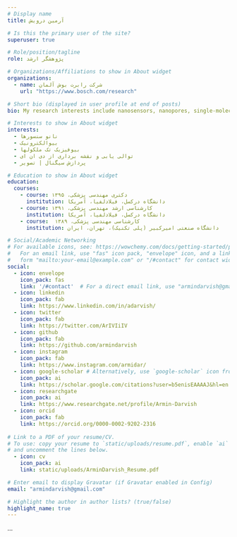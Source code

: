 ```yaml
---
# Display name
title: آرمین درویش

# Is this the primary user of the site?
superuser: true

# Role/position/tagline
role: پژوهشگر ارشد

# Organizations/Affiliations to show in About widget
organizations:
  - name: شرکت رابرت بوش آلمان
    url: "https://www.bosch.com/research"

# Short bio (displayed in user profile at end of posts)
bio: My research interests include nanosensors, nanopores, single-molecule biophysics, dna sequencing, ....

# Interests to show in About widget
interests:
  - نانو سنسورها
  - بیوالکترونیک
  - بیوفیزیک تک ملکولها
  - توالی یابی و نقشه برداری از دی ان ای
  - پردازش سیگنال | تصویر

# Education to show in About widget
education:
  courses:
    - course: دکتری مهندسی پزشکی، ۱۳۹۵
      institution: دانشگاه درکسل، فیلادلفیا، آمریکا
    - course: کارشناسی ارشد مهندسی پزشکی، ۱۳۹۱
      institution: دانشگاه درکسل، فیلادلفیا، آمریکا
    - course:  کارشناسی مهندسی پزشکی، ۱۳۸۹
      institution: دانشگاه صنعتی امیرکبیر (پلی تکنیک)، تهران، ایران

# Social/Academic Networking
# For available icons, see: https://wowchemy.com/docs/getting-started/page-builder/#icons
#   For an email link, use "fas" icon pack, "envelope" icon, and a link in the
#   form "mailto:your-email@example.com" or "/#contact" for contact widget.
social:
  - icon: envelope
    icon_pack: fas
    link: '/#contact'  # For a direct email link, use "armindarvish@gmail.com".
  - icon: linkedin
    icon_pack: fab
    link: https://www.linkedin.com/in/adarvish/
  - icon: twitter
    icon_pack: fab
    link: https://twitter.com/ArIVIiIV
  - icon: github
    icon_pack: fab
    link: https://github.com/armindarvish
  - icon: instagram
    icon_pack: fab
    link: https://www.instagram.com/armidar/
  - icon: google-scholar # Alternatively, use `google-scholar` icon from `ai` icon pack
    icon_pack: ai
    link: https://scholar.google.com/citations?user=b5enisEAAAAJ&hl=en
  - icon: researchgate
    icon_pack: ai
    link: https://www.researchgate.net/profile/Armin-Darvish
  - icon: orcid
    icon_pack: fab
    link: https://orcid.org/0000-0002-9202-2316
    
# Link to a PDF of your resume/CV.
# To use: copy your resume to `static/uploads/resume.pdf`, enable `ai` icons in `params.toml`,
# and uncomment the lines below.
  - icon: cv
    icon_pack: ai
    link: static/uploads/ArminDarvish_Resume.pdf

# Enter email to display Gravatar (if Gravatar enabled in Config)
email: "armindarvish@gmail.com"

# Highlight the author in author lists? (true/false)
highlight_name: true
---
```


...

